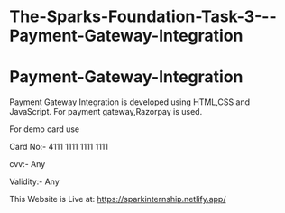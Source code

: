 # The-Sparks-Foundation-Task-3---Payment-Gateway-Integration
# Payment-Gateway-Integration
Payment Gateway Integration is developed using HTML,CSS and JavaScript. For payment gateway,Razorpay is used.

For demo card use

Card No:- 4111 1111 1111 1111

cvv:- Any

Validity:- Any



This Website is Live at: https://sparkinternship.netlify.app/
